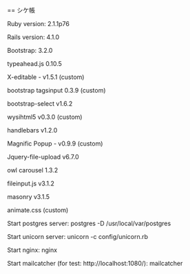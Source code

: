 == シケ帳

Ruby version: 2.1.1p76

Rails version: 4.1.0

Bootstrap: 3.2.0

typeahead.js 0.10.5

X-editable - v1.5.1 (custom)

bootstrap tagsinput 0.3.9 (custom)

bootstrap-select v1.6.2

wysihtml5 v0.3.0 (custom)

handlebars v1.2.0

Magnific Popup - v0.9.9 (custom)

Jquery-file-upload v6.7.0

owl carousel 1.3.2

fileinput.js v3.1.2

masonry v3.1.5

animate.css (custom)

Start postgres server: postgres -D /usr/local/var/postgres

Start unicorn server: unicorn -c config/unicorn.rb

Start nginx: nginx 

Start mailcatcher (for test: http://localhost:1080/): mailcatcher
